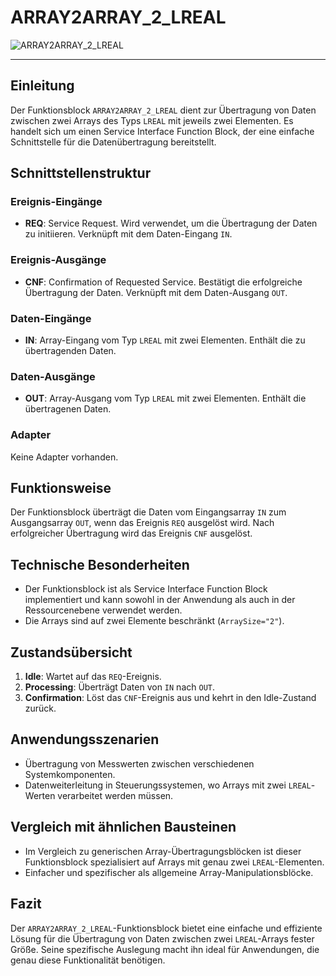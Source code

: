# ARRAY2ARRAY_2_LREAL

![ARRAY2ARRAY_2_LREAL](https://github.com/user-attachments/assets/4be383a3-0590-4e45-84a1-177a1bc5393b)

* * * * * * * * * *
## Einleitung
Der Funktionsblock `ARRAY2ARRAY_2_LREAL` dient zur Übertragung von Daten zwischen zwei Arrays des Typs `LREAL` mit jeweils zwei Elementen. Es handelt sich um einen Service Interface Function Block, der eine einfache Schnittstelle für die Datenübertragung bereitstellt.

## Schnittstellenstruktur

### **Ereignis-Eingänge**
- **REQ**: Service Request. Wird verwendet, um die Übertragung der Daten zu initiieren. Verknüpft mit dem Daten-Eingang `IN`.

### **Ereignis-Ausgänge**
- **CNF**: Confirmation of Requested Service. Bestätigt die erfolgreiche Übertragung der Daten. Verknüpft mit dem Daten-Ausgang `OUT`.

### **Daten-Eingänge**
- **IN**: Array-Eingang vom Typ `LREAL` mit zwei Elementen. Enthält die zu übertragenden Daten.

### **Daten-Ausgänge**
- **OUT**: Array-Ausgang vom Typ `LREAL` mit zwei Elementen. Enthält die übertragenen Daten.

### **Adapter**
Keine Adapter vorhanden.

## Funktionsweise
Der Funktionsblock überträgt die Daten vom Eingangsarray `IN` zum Ausgangsarray `OUT`, wenn das Ereignis `REQ` ausgelöst wird. Nach erfolgreicher Übertragung wird das Ereignis `CNF` ausgelöst.

## Technische Besonderheiten
- Der Funktionsblock ist als Service Interface Function Block implementiert und kann sowohl in der Anwendung als auch in der Ressourcenebene verwendet werden.
- Die Arrays sind auf zwei Elemente beschränkt (`ArraySize="2"`).

## Zustandsübersicht
1. **Idle**: Wartet auf das `REQ`-Ereignis.
2. **Processing**: Überträgt Daten von `IN` nach `OUT`.
3. **Confirmation**: Löst das `CNF`-Ereignis aus und kehrt in den Idle-Zustand zurück.

## Anwendungsszenarien
- Übertragung von Messwerten zwischen verschiedenen Systemkomponenten.
- Datenweiterleitung in Steuerungssystemen, wo Arrays mit zwei `LREAL`-Werten verarbeitet werden müssen.

## Vergleich mit ähnlichen Bausteinen
- Im Vergleich zu generischen Array-Übertragungsblöcken ist dieser Funktionsblock spezialisiert auf Arrays mit genau zwei `LREAL`-Elementen.
- Einfacher und spezifischer als allgemeine Array-Manipulationsblöcke.

## Fazit
Der `ARRAY2ARRAY_2_LREAL`-Funktionsblock bietet eine einfache und effiziente Lösung für die Übertragung von Daten zwischen zwei `LREAL`-Arrays fester Größe. Seine spezifische Auslegung macht ihn ideal für Anwendungen, die genau diese Funktionalität benötigen.
